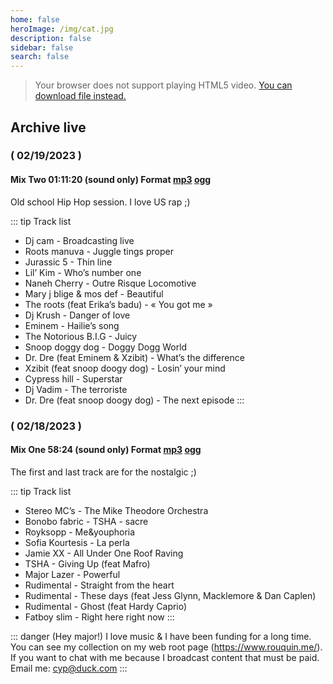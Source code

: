 ```yaml
---
home: false
heroImage: /img/cat.jpg
description: false
sidebar: false
search: false
---
```


<MyLive />


> Your browser does not support playing HTML5 video. 
> [You can download file instead.](https://live.rouquin.me:8888/hls/live_883158378_G7hEwywoc201aCskN8ZKD2KDHHQ3Yd.m3u8)

## Archive live

### ( 02/19/2023 )
####  Mix Two 01:11:20 (sound only) Format [mp3](https://secure.rouquin.me/s/8Nrz866WjgozGpE) [ogg](https://secure.rouquin.me/s/bGkbepzMgnbTm3x)

Old school Hip Hop session. I love US rap ;)

::: tip Track list

- Dj cam - Broadcasting live
- Roots manuva - Juggle tings proper
- Jurassic 5 - Thin line
- Lil’ Kim - Who’s number one
- Naneh Cherry - Outre Risque Locomotive
- Mary j blige & mos def - Beautiful 
- The roots (feat Erika’s badu) - « You got me »
- Dj Krush - Danger of love
- Eminem - Hailie’s song
- The Notorious B.I.G - Juicy
- Snoop doggy dog - Doggy Dogg World
- Dr. Dre (feat Eminem & Xzibit) - What’s the difference 
- Xzibit (feat snoop doogy dog) - Losin’ your mind 
- Cypress hill - Superstar
- Dj Vadim - The terroriste
- Dr. Dre (feat snoop doogy dog) - The next episode
:::

### ( 02/18/2023 )
####  Mix One 58:24 (sound only) Format [mp3](https://secure.rouquin.me/s/gr2jfc6A93WBjG3) [ogg](https://secure.rouquin.me/s/6kq7YHSPSjsz6RY)

The first and last track are for the nostalgic ;)

::: tip Track list

- Stereo MC’s - The Mike Theodore Orchestra
- Bonobo fabric - TSHA - sacre
- Royksopp - Me&youphoria
- Sofia Kourtesis - La perla
- Jamie XX - All Under One Roof Raving
- TSHA - Giving Up (feat Mafro)
- Major Lazer - Powerful 
- Rudimental - Straight from the heart
- Rudimental - These days (feat Jess Glynn, Macklemore & Dan Caplen)
- Rudimental - Ghost (feat Hardy Caprio)
- Fatboy slim - Right here right now
:::

::: danger (Hey major!)
I love music & I have been funding for a long time. 
You can see my collection on my web root page (https://www.rouquin.me/). 
If you want to chat with me because I broadcast content that must be paid. Email me: cyp@duck.com
:::
